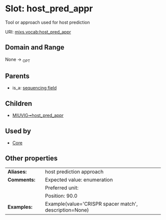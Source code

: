 
# Slot: host_pred_appr


Tool or approach used for host prediction

URI: [mixs.vocab:host_pred_appr](https://w3id.org/mixs/vocab/host_pred_appr)


## Domain and Range

None ->  <sub>OPT</sub> 

## Parents

 *  is_a: [sequencing field](sequencing_field.md)

## Children

 *  [MIUVIG➞host_pred_appr](MIUVIG_host_pred_appr.md)

## Used by

 * [Core](Core.md)

## Other properties

|  |  |  |
| --- | --- | --- |
| **Aliases:** | | host prediction approach |
| **Comments:** | | Expected value: enumeration |
|  | | Preferred unit:  |
|  | | Position: 90.0 |
| **Examples:** | | Example(value='CRISPR spacer match', description=None) |

